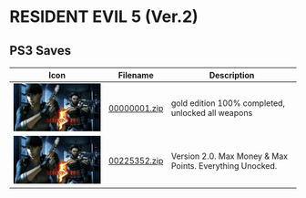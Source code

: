 # RESIDENT EVIL 5 (Ver.2)

## PS3 Saves

| Icon | Filename | Description |
|------|----------|-------------|
| ![RESIDENT EVIL 5 (Ver.2)](ICON0.PNG) | [00000001.zip](00000001.zip) | gold edition 100% completed, unlocked all weapons |
| ![RESIDENT EVIL 5 (Ver.2)](ICON0.PNG) | [00225352.zip](00225352.zip) | Version 2.0. Max Money & Max Points. Everything Unocked. |
